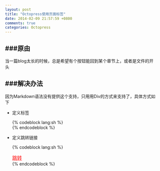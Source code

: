 ```yaml
---
layout: post
title: "Octopress使用页面标签"
date: 2014-02-09 21:57:59 +0800
comments: true
categories: Octopress
---
```


###原由
---
当一篇blog太长的时候，总是希望有个按钮能回到某个章节上，或者是文件的开头

###解决办法
---
因为Markdown语法没有提供这个支持，只用用Div的方式来支持了，具体方式如下

- 定义标签

   {% codeblock lang:sh %} 
   <a name="标签名"></a>  
   {% endcodeblock %}

- 定义跳转链接

   {% codeblock lang:sh %}  
   <div style="text-decoration:underline; font-size: 16px; color: red" onclick="self.location.href='#标签名'">跳转</div>
   {% endcodeblock %}

